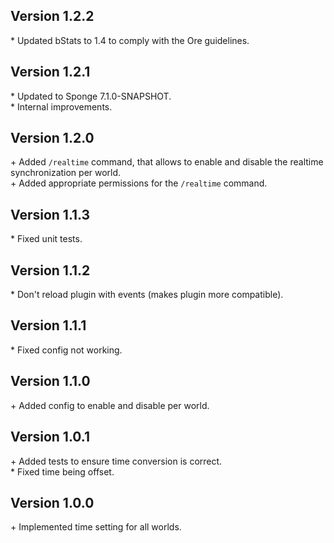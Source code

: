 Version 1.2.2
-------------

\* Updated bStats to 1.4 to comply with the Ore guidelines.  


Version 1.2.1
-------------

\* Updated to Sponge 7.1.0-SNAPSHOT.  
\* Internal improvements.    


Version 1.2.0
-------------

\+ Added `/realtime` command, that allows to enable and disable the realtime synchronization per world.  
\+ Added appropriate permissions for the `/realtime` command.  


Version 1.1.3
-------------

\* Fixed unit tests.  


Version 1.1.2
-------------

\* Don't reload plugin with events (makes plugin more compatible).  


Version 1.1.1
-------------

\* Fixed config not working.  


Version 1.1.0
-------------

\+ Added config to enable and disable per world.  


Version 1.0.1
-------------

\+ Added tests to ensure time conversion is correct.  
\* Fixed time being offset.  


Version 1.0.0
-------------

\+ Implemented time setting for all worlds.  
